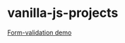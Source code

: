 # vanilla-js-projects
[Form-validation demo](https://anet199516.github.io/vanilla-js-projects/form-validation/)
